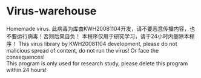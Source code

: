 # Virus-warehouse
Homemade virus.
此病毒为库由KWH20081104开发，请不要恶意传播内容，也不要运行病毒！否则后果自负！
本程序仅用于研究学习，请于24小时内删除本程序！
This virus library by KWH20081104 development, please do not malicious spread of content, do not run the virus!  Or face the consequences!  
This program is only used for research study, please delete this program within 24 hours!  
